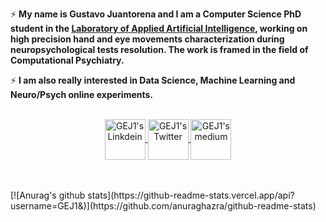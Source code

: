 <p align="center">
 
⚡ **My name is Gustavo Juantorena and I am a Computer Science PhD student in the [Laboratory of Applied Artificial Intelligence](http://liaa.dc.uba.ar/), working on high precision hand and eye movements characterization during neuropsychological tests resolution. The work is framed in the field of Computational Psychiatry.**

⚡ **I am also really interested in Data Science, Machine Learning and Neuro/Psych online experiments.**
<br><br>

</p>
<p align="center">
<a href="https://www.linkedin.com/in/gustavo-juantorena-1674b2a4/" target="_blank">
  <img align="center" alt="GEJ1's Linkdein" width="65px" src="https://cdn.jsdelivr.net/npm/simple-icons@v3/icons/linkedin.svg" />
</a>
<a href="https://twitter.com/GJuantorena" target="_blank">
  <img align="center" alt="GEJ1's Twitter" width="65px" src="https://cdn.jsdelivr.net/npm/simple-icons@v3/icons/twitter.svg" />
</a> 
<a href="https://medium.com/@gjuantorena" target="_blank">
  <img align="center" alt="GEJ1's medium" width="65px" src="https://cdn.jsdelivr.net/npm/simple-icons@3.12.1/icons/medium.svg" />
</a>
</p>
<br><br>
[![Anurag's github stats](https://github-readme-stats.vercel.app/api?username=GEJ1&)](https://github.com/anuraghazra/github-readme-stats)
</center>




<!--
**GEJ1/GEJ1** is a ✨ _special_ ✨ repository because its `README.md` (this file) appears on your GitHub profile.

Here are some ideas to get you started:

- 🔭 I’m currently working on ...
- 🌱 I’m currently learning ...
- 👯 I’m looking to collaborate on ...
- 🤔 I’m looking for help with ...
- 💬 Ask me about ...
- 📫 How to reach me: ...
- 😄 Pronouns: ...
- ⚡ Fun fact: ...
-->
